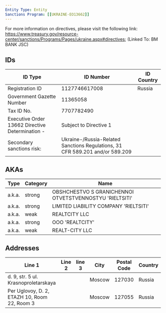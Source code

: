 ```yaml
---
Entity Type: Entity
Sanctions Program: [[UKRAINE-EO13662]]
---
```

For more information on directives, please visit the following link: https://www.treasury.gov/resource-center/sanctions/Programs/Pages/ukraine.aspx#directives; (Linked To: BM BANK JSC)

## IDs
| ID Type | ID Number | ID Country |
|---------|-----------|------------|
| Registration ID | 1127746617008 | Russia |
| Government Gazette Number | 11365058 |  |
| Tax ID No. | 7707782490 |  |
| Executive Order 13662 Directive Determination - | Subject to Directive 1 |  |
| Secondary sanctions risk: | Ukraine-/Russia-Related Sanctions Regulations, 31 CFR 589.201 and/or 589.209 |  |


## AKAs
| Type | Category | Name      | 
|------|----------|-----------|
| a.k.a. | strong | OBSHCHESTVO S GRANICHENNOI OTVETSTVENNOSTYU 'RIELTSITI' |
| a.k.a. | strong | LIMITED LIABILITY COMPANY 'RIELTSITI' |
| a.k.a. | weak | REALTCITY LLC |
| a.k.a. | strong | OOO 'REALTCITY' |
| a.k.a. | weak | REALT-CITY LLC |


## Addresses
| Line 1 | Line 2 | line 3 | City | Postal Code| Country | 
|--------|--------|--------|------|------------|---------|
| d. 9, str. 5 ul. Krasnoproletarskaya |  |  | Moscow | 127030 | Russia |
| Per Uglovoy, D. 2, ETAZH 10, Room 22, Room 3 |  |  | Moscow | 127055 | Russia |

